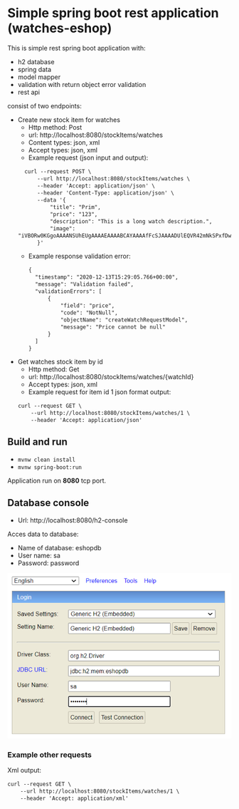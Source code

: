 # Simple spring boot rest application (watches-eshop)
This is simple rest spring boot application with:
  * h2 database
  * spring data
  * model mapper
  * validation with return object error validation
  * rest api
    
consist of two endpoints:
  * Create new stock item for watches
    * Http method: Post
    * url: http://localhost:8080/stockItems/watches 
    * Content types: json, xml
    * Accept types: json, xml
    * Example request (json input and output): 
    ```
      curl --request POST \
          --url http://localhost:8080/stockItems/watches \
          --header 'Accept: application/json' \
          --header 'Content-Type: application/json' \
          --data '{
              "title": "Prim",
              "price": "123",
              "description": "This is a long watch description.",
              "image": "iVBORw0KGgoAAAANSUhEUgAAAAEAAAABCAYAAAAfFcSJAAAADUlEQVR42mNkSPxfDwADqgHh5Lh3ywAAAABJRU5ErkJggg=="
          }'
    ```
    * Example response validation error:
      ```
      {
        "timestamp": "2020-12-13T15:29:05.766+00:00",
        "message": "Validation failed",
        "validationErrors": [
            {
                "field": "price",
                "code": "NotNull",
                "objectName": "createWatchRequestModel",
                "message": "Price cannot be null"
            }
        ]
      }
      ```
  * Get watches stock item by id
    * Http method: Get
    * url: http://localhost:8080/stockItems/watches/{watchId} 
    * Accept types: json, xml
    * Example request for item id 1 json format output:
    ```
    curl --request GET \
        --url http://localhost:8080/stockItems/watches/1 \
        --header 'Accept: application/json'
    ```



## Build and run
  * ```mvnw clean install```
  * ```mvnw spring-boot:run```

Application run on **8080** tcp port.

## Database console
  * Url: http://localhost:8080/h2-console
  
Acces data to database:
  * Name of database: eshopdb
  * User name: sa
  * Password: password

![h2 console - login](doc/images/h2-console.PNG "H2 console")

### Example other requests
Xml output:
```
curl --request GET \
    --url http://localhost:8080/stockItems/watches/1 \
    --header 'Accept: application/xml'
```

  
